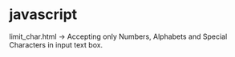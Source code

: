 # javascript

limit_char.html ->
Accepting only Numbers, Alphabets and Special Characters in input text box.
